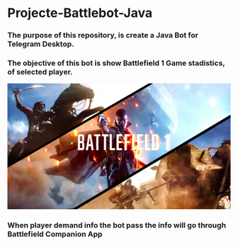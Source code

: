 # Projecte-Battlebot-Java
### The purpose of this repository, is create a Java Bot for Telegram Desktop.
### The objective of this bot is show Battlefield 1 Game stadistics, of selected player.

![](battlefield.jpg)

### When player demand info the bot pass the info will go through Battlefield Companion App 

